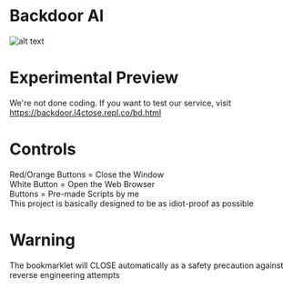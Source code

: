# Backdoor AI
![alt text](https://github.com/L4CTOSE/Backdoor/blob/main/backdoor.png?raw=true) <br>

# Experimental Preview
We're not done coding. If you want to test our service, visit https://backdoor.l4ctose.repl.co/bd.html <br>

# Controls
Red/Orange Buttons = Close the Window <br>
White Button = Open the Web Browser <br>
Buttons = Pre-made Scripts by me <br>
This project is basically designed to be as idiot-proof as possible <br>

# Warning
The bookmarklet will CLOSE automatically as a safety precaution against reverse engineering attempts <br>
